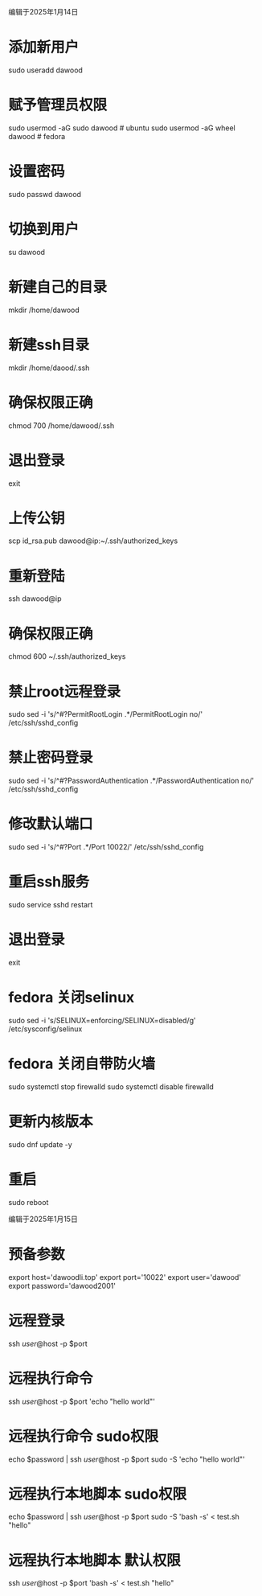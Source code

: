 编辑于2025年1月14日

# 添加新用户
sudo useradd dawood
# 赋予管理员权限
sudo usermod -aG sudo dawood # ubuntu
sudo usermod -aG wheel dawood # fedora
# 设置密码
sudo passwd dawood
# 切换到用户
su dawood
# 新建自己的目录
mkdir /home/dawood
# 新建ssh目录
mkdir /home/daood/.ssh
# 确保权限正确
chmod 700 /home/dawood/.ssh
# 退出登录
exit

# 上传公钥
scp id_rsa.pub dawood@ip:~/.ssh/authorized_keys
# 重新登陆
ssh dawood@ip
# 确保权限正确
chmod 600 ~/.ssh/authorized_keys


# 禁止root远程登录
sudo sed -i 's/^#\?PermitRootLogin .*/PermitRootLogin no/' /etc/ssh/sshd_config
# 禁止密码登录
sudo sed -i 's/^#\?PasswordAuthentication .*/PasswordAuthentication no/' /etc/ssh/sshd_config
# 修改默认端口
sudo sed -i 's/^#\?Port .*/Port 10022/' /etc/ssh/sshd_config
# 重启ssh服务
sudo service sshd restart
# 退出登录
exit


# fedora 关闭selinux
sudo sed -i 's/SELINUX=enforcing/SELINUX=disabled/g' /etc/sysconfig/selinux
# fedora 关闭自带防火墙
sudo systemctl stop firewalld
sudo systemctl disable firewalld


# 更新内核版本
sudo dnf update -y
# 重启
sudo reboot



编辑于2025年1月15日

# 预备参数
export host='dawoodli.top'
export port='10022'
export user='dawood'
export password='dawood2001'

# 远程登录
ssh $user@$host -p $port

# 远程执行命令
ssh $user@$host -p $port 'echo "hello world"'

# 远程执行命令 sudo权限
echo $password | ssh $user@$host -p $port sudo -S 'echo "hello world"'

# 远程执行本地脚本 sudo权限
echo $password | ssh $user@$host -p $port sudo -S 'bash -s' < test.sh "hello"

# 远程执行本地脚本 默认权限
ssh $user@$host -p $port 'bash -s' < test.sh "hello"
